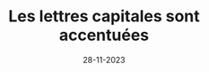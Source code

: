 ---
N: 
Rubrique: Typographie
title: Les lettres capitales sont accentuées
detail: Les lettres capitales sont accentuées
categories: [" contenus"]
agrege: O0000-E080
opquast: '0000'
indiceebook: '80'
description: "Règle n° 080"
weight:  080
actif: '1'
layout: data
date: 28-11-2023
---
